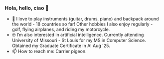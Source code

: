 ### Hola, hello, ciao 🤘

- 🔭 I love to play instruments (guitar, drums, piano) and backpack around the world - 18 countries so far! Other hobbies I also enjoy regularly - golf, flying airplanes, and riding my motorcycle.
- 🤓 I’m also interested in artificial intelligence. Currently attending University of Missouri - St Louis for my MS in Computer Science. Obtained my Graduate Certificate in AI Aug '25.
- 📫 How to reach me: Carrier pigeon.
